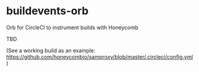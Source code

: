 # buildevents-orb
Orb for CircleCI to instrument builds with Honeycomb

TBD

(See a working build as an example: https://github.com/honeycombio/samproxy/blob/master/.circleci/config.yml)
 
